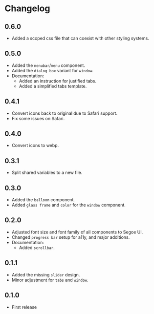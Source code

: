 # Changelog

## 0.6.0

* Added a scoped css file that can coexist with other styling systems.

## 0.5.0

* Added the `menubar`/`menu` component.
* Added the `dialog box` variant for `window`.
* Documentation:
  * Added an instruction for justified tabs.
  * Added a simplified tabs template.

## 0.4.1

* Convert icons back to original due to Safari support.
* Fix some issues on Safari.

## 0.4.0

* Convert icons to webp.

## 0.3.1

* Split shared variables to a new file.

## 0.3.0

* Added the `balloon` component.
* Added `glass frame` and `color` for the `window` component.

## 0.2.0

* Adjusted font size and font family of all components to Segoe UI.
* Changed `progress bar` setup for a11y, and major additions.
* Documentation:
  * Added `scrollbar`.

## 0.1.1

* Added the missing `slider` design.
* Minor adjustment for `tabs` and `window`.

## 0.1.0

* First release
